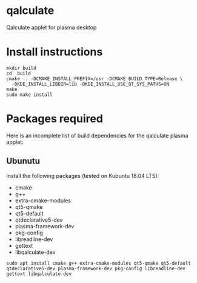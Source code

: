 # qalculate
Qalculate applet for plasma desktop

# Install instructions
```Shell
mkdir build
cd  build
cmake .. -DCMAKE_INSTALL_PREFIX=/usr -DCMAKE_BUILD_TYPE=Release \
  -DKDE_INSTALL_LIBDIR=lib -DKDE_INSTALL_USE_QT_SYS_PATHS=ON
make
sudo make install
```

# Packages required

Here is an incomplete list of build dependencies for the qalculate plasma applet:

## Ubunutu
Install the following packages (tested on Kubuntu 18.04 LTS):
* cmake
* g++
* extra-cmake-modules
* qt5-qmake
* qt5-default
* qtdeclarative5-dev
* plasma-framework-dev
* pkg-config
* libreadline-dev
* gettext
* libqalculate-dev

`sudo apt install cmake g++ extra-cmake-modules qt5-qmake qt5-default qtdeclarative5-dev plasma-framework-dev pkg-config libreadline-dev gettext libqalculate-dev`
